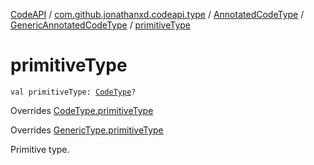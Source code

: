 [CodeAPI](../../../index.md) / [com.github.jonathanxd.codeapi.type](../../index.md) / [AnnotatedCodeType](../index.md) / [GenericAnnotatedCodeType](index.md) / [primitiveType](.)

# primitiveType

`val primitiveType: `[`CodeType`](../../-code-type/index.md)`?`

Overrides [CodeType.primitiveType](../../-code-type/primitive-type.md)

Overrides [GenericType.primitiveType](../../-generic-type/primitive-type.md)

Primitive type.

